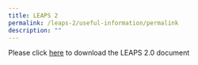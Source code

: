 ```yaml
---
title: LEAPS 2
permalink: /leaps-2/useful-information/permalink
description: ""
---
```

Please click [here](https://admiraltysec.moe.edu.sg/qql/slot/u752/Useful%20Information/LEAPS%202.0%20for%20Public.pdf) to download the LEAPS 2.0 document 